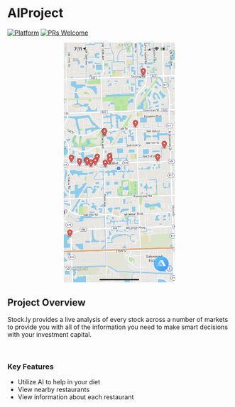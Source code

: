 # AIProject
[![Platform](https://img.shields.io/cocoapods/p/LFAlertController.svg?style=flat)](http://cocoapods.org/pods/LFAlertController)
[![PRs Welcome](https://img.shields.io/badge/PRs-welcome-brightgreen.svg?style=flat-square)](http://makeapullrequest.com)

<p align="center">
    <img src="screenshot.PNG" alt="GIF walk-through" width="250">  
</p>

## Project Overview

Stock.ly provides a live analysis of every stock across a number of markets to provide you with all of the information you need to make smart decisions with your investment capital.

<br>

### Key Features

- Utilize AI to help in your diet
- View nearby restaurants
- View information about each restaurant


